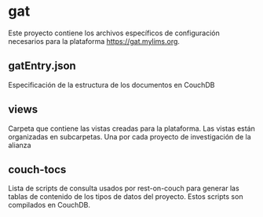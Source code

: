 # gat

Este proyecto contiene los archivos específicos de configuración necesarios para la plataforma https://gat.mylims.org.

## gatEntry.json

Especificación de la estructura de los documentos en CouchDB

## views

Carpeta que contiene las vistas creadas para la plataforma. Las vistas están organizadas en subcarpetas. Una por cada proyecto de investigación de la alianza

## couch-tocs

Lista de scripts de consulta usados por rest-on-couch para generar las tablas de contenido de los tipos de datos del proyecto. Estos scripts son compilados en CouchDB.
